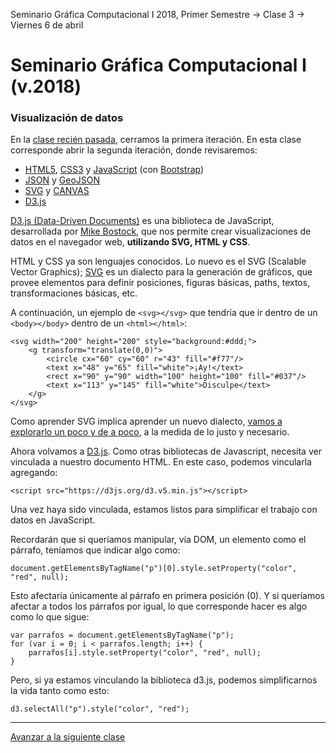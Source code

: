 Seminario Gráfica Computacional I 2018, Primer Semestre → Clase 3 → Viernes 6 de abril

# Seminario Gráfica Computacional I (v.2018)

### Visualización de datos

En la [clase recién pasada](https://github.com/profesorfaco/dgp502_2), cerramos la primera iteración. En esta clase corresponde abrir la segunda iteración, donde revisaremos: 

- [HTML5](https://developer.mozilla.org/es/docs/HTML/HTML5), [CSS3](https://developer.mozilla.org/es/docs/Web/CSS/CSS3) y [JavaScript](https://developer.mozilla.org/es/docs/Learn/Getting_started_with_the_web/JavaScript_basics) (con [Bootstrap](https://getbootstrap.com/))
- [JSON](https://www.json.org/json-es.html) y [GeoJSON](http://geojson.org/)
- [SVG](https://developer.mozilla.org/es/docs/Web/SVG) y [CANVAS](https://developer.mozilla.org/es/docs/Web/Guide/HTML/Canvas_tutorial)
- [D3.js](https://d3js.org/)

[D3.js (Data-Driven Documents)](https://d3js.org/) es una biblioteca de JavaScript, desarrollada por [Mike Bostock](https://bost.ocks.org/mike/), que nos permite crear visualizaciones de datos en el navegador web, **utilizando SVG, HTML y CSS**.

HTML y CSS ya son lenguajes conocidos. Lo nuevo es el SVG (Scalable Vector Graphics); [SVG](https://developer.mozilla.org/es/docs/Web/SVG) es un dialecto para la generación de gráficos, que provee elementos para definir posiciones, figuras básicas, paths, textos, transformaciones básicas, etc.

A continuación, un ejemplo de `<svg></svg>` que tendría que ir dentro de un `<body></body>` dentro de un `<html></html>`:

```
<svg width="200" height="200" style="background:#ddd;">
	<g transform="translate(0,0)">
		<circle cx="60" cy="60" r="43" fill="#f77"/>
		<text x="48" y="65" fill="white">¡Ay!</text>	
		<rect x="90" y="90" width="100" height="100" fill="#037"/>
		<text x="113" y="145" fill="white">Disculpe</text>
	</g>
</svg>
```

Como aprender SVG implica aprender un nuevo dialecto, [vamos a explorarlo un poco y de a poco](https://www.w3schools.com/graphics/svg_intro.asp), a la medida de lo justo y necesario.

Ahora volvamos a [D3.js](https://d3js.org/). Como otras bibliotecas de Javascript, necesita ver vinculada a nuestro documento HTML. En este caso, podemos vincularla agregando: 

```<script src="https://d3js.org/d3.v5.min.js"></script>```

Una vez haya sido vinculada, estamos listos para simplificar el trabajo con datos en JavaScript. 

Recordarán que si queríamos manipular, vía DOM, un elemento como el párrafo, teníamos que indicar algo como: 

```document.getElementsByTagName("p")[0].style.setProperty("color", "red", null);```

Esto afectaría únicamente al párrafo en primera posición (0). Y si queríamos afectar a todos los párrafos por igual, lo que corresponde hacer es algo como lo que sigue: 

```
var parrafos = document.getElementsByTagName("p");
for (var i = 0; i < parrafos.length; i++) {
	parrafos[i].style.setProperty("color", "red", null);
}
```

Pero, si ya estamos vinculando la biblioteca d3.js, podemos simplificarnos la vida tanto como esto: 

`d3.selectAll("p").style("color", "red");`

- - - - 

[Avanzar a la siguiente clase](https://github.com/profesorfaco/dgp502_4/)
